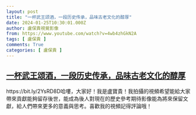 ```yaml
---
layout: post
title: "一杯武王颂酒，一段历史传承，品味古老文化的醇厚"
date: 2024-01-25T10:30:01.000Z
author: 盧保貴視覺影像
from: https://www.youtube.com/watch?v=4wb4zhGkN2A
tags: [ 盧保貴 ]
comments: True
categories: [ 盧保貴 ]
---
```

<!--1706178601000-->
[一杯武王颂酒，一段历史传承，品味古老文化的醇厚](https://www.youtube.com/watch?v=4wb4zhGkN2A)
------

<div>
https://bit.ly/2YsRD8D哈嘍，大家好！我是盧寶貴！我拍攝的視頻希望能給大家帶來貢獻能夠留存後世，能成為後人對現在的歷史參考期待影像能為將來保留文獻，給人們帶來更多的意義與思考。喜歡我的視頻記得評論哦！
</div>
